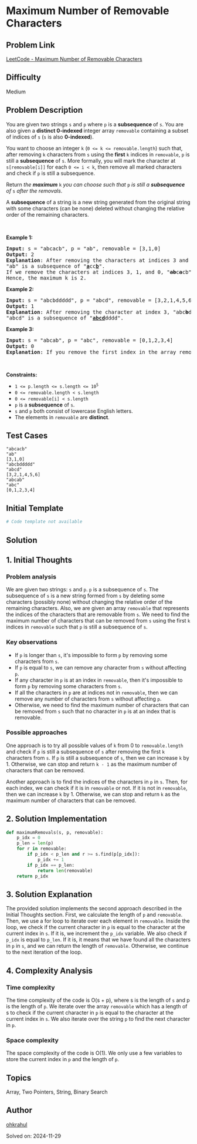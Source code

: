 # Maximum Number of Removable Characters

## Problem Link
[LeetCode - Maximum Number of Removable Characters](https://leetcode.com/problems/maximum-number-of-removable-characters/)

## Difficulty
Medium

## Problem Description
<p>You are given two strings <code>s</code> and <code>p</code> where <code>p</code> is a <strong>subsequence </strong>of <code>s</code>. You are also given a <strong>distinct 0-indexed </strong>integer array <code>removable</code> containing a subset of indices of <code>s</code> (<code>s</code> is also <strong>0-indexed</strong>).</p>

<p>You want to choose an integer <code>k</code> (<code>0 &lt;= k &lt;= removable.length</code>) such that, after removing <code>k</code> characters from <code>s</code> using the <strong>first</strong> <code>k</code> indices in <code>removable</code>, <code>p</code> is still a <strong>subsequence</strong> of <code>s</code>. More formally, you will mark the character at <code>s[removable[i]]</code> for each <code>0 &lt;= i &lt; k</code>, then remove all marked characters and check if <code>p</code> is still a subsequence.</p>

<p>Return <em>the <strong>maximum</strong> </em><code>k</code><em> you can choose such that </em><code>p</code><em> is still a <strong>subsequence</strong> of </em><code>s</code><em> after the removals</em>.</p>

<p>A <strong>subsequence</strong> of a string is a new string generated from the original string with some characters (can be none) deleted without changing the relative order of the remaining characters.</p>

<p>&nbsp;</p>
<p><strong class="example">Example 1:</strong></p>

<pre>
<strong>Input:</strong> s = &quot;abcacb&quot;, p = &quot;ab&quot;, removable = [3,1,0]
<strong>Output:</strong> 2
<strong>Explanation</strong>: After removing the characters at indices 3 and 1, &quot;a<s><strong>b</strong></s>c<s><strong>a</strong></s>cb&quot; becomes &quot;accb&quot;.
&quot;ab&quot; is a subsequence of &quot;<strong><u>a</u></strong>cc<strong><u>b</u></strong>&quot;.
If we remove the characters at indices 3, 1, and 0, &quot;<s><strong>ab</strong></s>c<s><strong>a</strong></s>cb&quot; becomes &quot;ccb&quot;, and &quot;ab&quot; is no longer a subsequence.
Hence, the maximum k is 2.
</pre>

<p><strong class="example">Example 2:</strong></p>

<pre>
<strong>Input:</strong> s = &quot;abcbddddd&quot;, p = &quot;abcd&quot;, removable = [3,2,1,4,5,6]
<strong>Output:</strong> 1
<strong>Explanation</strong>: After removing the character at index 3, &quot;abc<s><strong>b</strong></s>ddddd&quot; becomes &quot;abcddddd&quot;.
&quot;abcd&quot; is a subsequence of &quot;<u><strong>abcd</strong></u>dddd&quot;.
</pre>

<p><strong class="example">Example 3:</strong></p>

<pre>
<strong>Input:</strong> s = &quot;abcab&quot;, p = &quot;abc&quot;, removable = [0,1,2,3,4]
<strong>Output:</strong> 0
<strong>Explanation</strong>: If you remove the first index in the array removable, &quot;abc&quot; is no longer a subsequence.
</pre>

<p>&nbsp;</p>
<p><strong>Constraints:</strong></p>

<ul>
	<li><code>1 &lt;= p.length &lt;= s.length &lt;= 10<sup>5</sup></code></li>
	<li><code>0 &lt;= removable.length &lt; s.length</code></li>
	<li><code>0 &lt;= removable[i] &lt; s.length</code></li>
	<li><code>p</code> is a <strong>subsequence</strong> of <code>s</code>.</li>
	<li><code>s</code> and <code>p</code> both consist of lowercase English letters.</li>
	<li>The elements in <code>removable</code> are <strong>distinct</strong>.</li>
</ul>


## Test Cases
```
"abcacb"
"ab"
[3,1,0]
"abcbddddd"
"abcd"
[3,2,1,4,5,6]
"abcab"
"abc"
[0,1,2,3,4]
```

## Initial Template
```python
# Code template not available
```

## Solution
## 1. Initial Thoughts

### Problem analysis

We are given two strings: `s` and `p`. `p` is a subsequence of `s`. The subsequence of `s` is a new string formed from `s` by deleting some characters (possibly none) without changing the relative order of the remaining characters. Also, we are given an array `removable` that represents the indices of the characters that are removable from `s`. We need to find the maximum number of characters that can be removed from `s` using the first `k` indices in `removable` such that `p` is still a subsequence of `s`.

### Key observations

- If `p` is longer than `s`, it's impossible to form `p` by removing some characters from `s`.
- If `p` is equal to `s`, we can remove any character from `s` without affecting `p`.
- If any character in `p` is at an index in `removable`, then it's impossible to form `p` by removing some characters from `s`.
- If all the characters in `p` are at indices not in `removable`, then we can remove any number of characters from `s` without affecting `p`.
- Otherwise, we need to find the maximum number of characters that can be removed from `s` such that no character in `p` is at an index that is removable.

### Possible approaches

One approach is to try all possible values of `k` from 0 to `removable.length` and check if `p` is still a subsequence of `s` after removing the first `k` characters from `s`. If `p` is still a subsequence of `s`, then we can increase `k` by 1. Otherwise, we can stop and return `k - 1` as the maximum number of characters that can be removed.

Another approach is to find the indices of the characters in `p` in `s`. Then, for each index, we can check if it is in `removable` or not. If it is not in `removable`, then we can increase `k` by 1. Otherwise, we can stop and return `k` as the maximum number of characters that can be removed.

## 2. Solution Implementation
```python
def maximumRemovals(s, p, removable):
    p_idx = 0
    p_len = len(p)
    for r in removable:
        if p_idx < p_len and r >= s.find(p[p_idx]):
            p_idx += 1
        if p_idx == p_len:
            return len(removable)
    return p_idx
```

## 3. Solution Explanation

The provided solution implements the second approach described in the Initial Thoughts section. First, we calculate the length of `p` and `removable`. Then, we use a for loop to iterate over each element in `removable`. Inside the loop, we check if the current character in `p` is equal to the character at the current index in `s`. If it is, we increment the `p_idx` variable. We also check if `p_idx` is equal to `p_len`. If it is, it means that we have found all the characters in `p` in `s`, and we can return the length of `removable`. Otherwise, we continue to the next iteration of the loop.

## 4. Complexity Analysis

### Time complexity

The time complexity of the code is O(s + p), where s is the length of `s` and p is the length of `p`. We iterate over the array `removable` which has a length of s to check if the current character in `p` is equal to the character at the current index in `s`. We also iterate over the string `p` to find the next character in `p`.

### Space complexity

The space complexity of the code is O(1). We only use a few variables to store the current index in `p` and the length of `p`.

## Topics
Array, Two Pointers, String, Binary Search

## Author
[ohkrahul](https://github.com/ohkrahul)

Solved on: 2024-11-29
